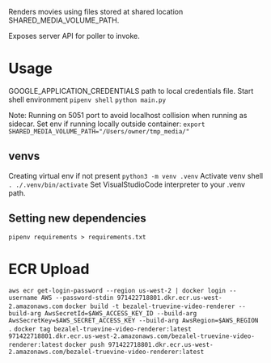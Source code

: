 Renders movies using files stored at shared location SHARED_MEDIA_VOLUME_PATH.

Exposes server API for poller to invoke.

# Usage
GOOGLE_APPLICATION_CREDENTIALS path to local credentials file.
Start shell environment
`pipenv shell`
`python main.py`

Note: Running on 5051 port to avoid localhost collision when running as sidecar.
Set env if running locally outside container:
`export SHARED_MEDIA_VOLUME_PATH="/Users/owner/tmp_media/"`
## venvs
Creating virtual env if not present `python3 -m venv .venv`
Activate venv shell `. ./.venv/bin/activate`
Set VisualStudioCode interpreter to your .venv path.

## Setting new dependencies
`pipenv requirements > requirements.txt`

# ECR Upload
`aws ecr get-login-password --region us-west-2 | docker login --username AWS --password-stdin 971422718801.dkr.ecr.us-west-2.amazonaws.com`
`docker build -t bezalel-truevine-video-renderer --build-arg AwsSecretId=$AWS_ACCESS_KEY_ID --build-arg AwsSecretKey=$AWS_SECRET_ACCESS_KEY --build-arg AwsRegion=$AWS_REGION .`
`docker tag bezalel-truevine-video-renderer:latest 971422718801.dkr.ecr.us-west-2.amazonaws.com/bezalel-truevine-video-renderer:latest`
`docker push 971422718801.dkr.ecr.us-west-2.amazonaws.com/bezalel-truevine-video-renderer:latest`

